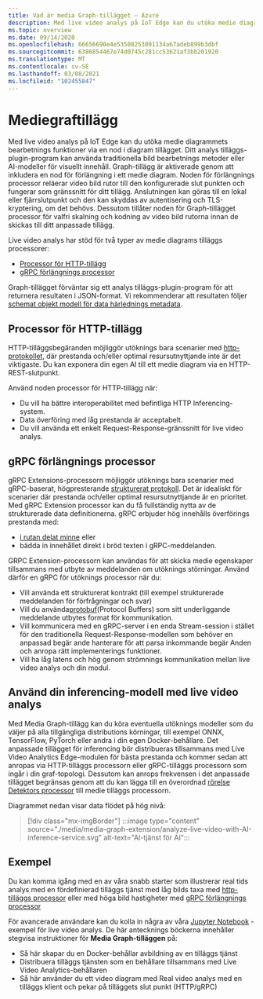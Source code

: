 ```yaml
---
title: Vad är media Graph-tillägget – Azure
description: Med live video analys på IoT Edge kan du utöka medie diagrammets bearbetnings funktioner via en nod i diagram tillägget.
ms.topic: overview
ms.date: 09/14/2020
ms.openlocfilehash: 66656690e4e53508253091134a67adeb899b3dbf
ms.sourcegitcommit: 6386854467e74d0745c281cc53621af3bb201920
ms.translationtype: MT
ms.contentlocale: sv-SE
ms.lasthandoff: 03/08/2021
ms.locfileid: "102455847"
---
```

# <a name="media-graph-extension"></a>Mediegraftillägg

Med live video analys på IoT Edge kan du utöka medie diagrammets bearbetnings funktioner via en nod i diagram tillägget. Ditt analys tilläggs-plugin-program kan använda traditionella bild bearbetnings metoder eller AI-modeller för visuellt innehåll. Graph-tillägg är aktiverade genom att inkludera en nod för förlängning i ett medie diagram. Noden för förlängnings processor reläerar video bild rutor till den konfigurerade slut punkten och fungerar som gränssnitt för ditt tillägg. Anslutningen kan göras till en lokal eller fjärrslutpunkt och den kan skyddas av autentisering och TLS-kryptering, om det behövs. Dessutom tillåter noden för Graph-tillägget processor för valfri skalning och kodning av video bild rutorna innan de skickas till ditt anpassade tillägg. 

Live video analys har stöd för två typer av medie diagrams tilläggs processorer:

* [Processor för HTTP-tillägg](media-graph-concept.md#http-extension-processor)
* [gRPC förlängnings processor](media-graph-concept.md#grpc-extension-processor)

Graph-tillägget förväntar sig ett analys tilläggs-plugin-program för att returnera resultaten i JSON-format. Vi rekommenderar att resultaten följer [schemat objekt modell för data härlednings metadata](/azure/media-services/live-video-analytics-edge/inference-metadata-schema).

## <a name="http-extension-processor"></a>Processor för HTTP-tillägg

HTTP-tilläggsbegäranden möjliggör utöknings bara scenarier med [http-protokollet](/azure/media-services/live-video-analytics-edge/http-extension-protocol), där prestanda och/eller optimal resursutnyttjande inte är det viktigaste. Du kan exponera din egen AI till ett medie diagram via en HTTP-REST-slutpunkt. 

Använd noden processor för HTTP-tillägg när:

* Du vill ha bättre interoperabilitet med befintliga HTTP Inferencing-system.
* Data överföring med låg prestanda är acceptabelt.
* Du vill använda ett enkelt Request-Response-gränssnitt för live video analys.

## <a name="grpc-extension-processor"></a>gRPC förlängnings processor

gRPC Extensions-processorn möjliggör utöknings bara scenarier med gRPC-baserat, högpresterande [strukturerat protokoll](/azure/media-services/live-video-analytics-edge/grpc-extension-protocol). Det är idealiskt för scenarier där prestanda och/eller optimal resursutnyttjande är en prioritet. Med gRPC Extension processor kan du få fullständig nytta av de strukturerade data definitionerna. gRPC erbjuder hög innehålls överförings prestanda med:

* [i rutan delat minne](https://en.wikipedia.org/wiki/Shared_memory) eller 
* bädda in innehållet direkt i bröd texten i gRPC-meddelanden. 

GRPC Extension-processorn kan användas för att skicka medie egenskaper tillsammans med utbyte av meddelanden om utöknings störningar.
Använd därför en gRPC för utöknings processor när du:

* Vill använda ett strukturerat kontrakt (till exempel strukturerade meddelanden för förfrågningar och svar)
* Vill du använda[protobuf](https://developers.google.com/protocol-buffers)(Protocol Buffers) som sitt underliggande meddelande utbytes format för kommunikation.
* Vill kommunicera med en gRPC-server i en enda Stream-session i stället för den traditionella Request-Response-modellen som behöver en anpassad begär ande hanterare för att parsa inkommande begär Anden och anropa rätt implementerings funktioner. 
* Vill ha låg latens och hög genom strömnings kommunikation mellan live video analys och din modul.

## <a name="use-your-inferencing-model-with-live-video-analytics"></a>Använd din inferencing-modell med live video analys

Med Media Graph-tillägg kan du köra eventuella utöknings modeller som du väljer på alla tillgängliga distributions körningar, till exempel ONNX, TensorFlow, PyTorch eller andra i din egen Docker-behållare. Det anpassade tillägget för inferencing bör distribueras tillsammans med Live Video Analytics Edge-modulen för bästa prestanda och kommer sedan att anropas via HTTP-tilläggs processorn eller gRPC-tilläggs processorn som ingår i din graf-topologi. Dessutom kan anrops frekvensen i det anpassade tillägget begränsas genom att du kan lägga till en överordnad [rörelse Detektors processor](media-graph-concept.md#motion-detection-processor) till medie tilläggs processorn.

Diagrammet nedan visar data flödet på hög nivå:

> [!div class="mx-imgBorder"]
> :::image type="content" source="./media/media-graph-extension/analyze-live-video-with-AI-inference-service.svg" alt-text="AI-tjänst för AI":::

## <a name="samples"></a>Exempel

Du kan komma igång med en av våra snabb starter som illustrerar real tids analys med en fördefinierad tilläggs tjänst med låg bilds taxa med [http-tilläggs processor](/azure/media-services/live-video-analytics-edge/use-your-model-quickstart?pivots=programming-language-csharp) eller med höga bild hastigheter med [gRPC förlängnings processor](/azure/media-services/live-video-analytics-edge/analyze-live-video-use-your-grpc-model-quickstart?pivots=programming-language-csharp)

För avancerade användare kan du kolla in några av våra [Jupyter Notebook](https://github.com/Azure/live-video-analytics/blob/master/utilities/video-analysis/notebooks/readme.md) -exempel för live video analys. De här antecknings böckerna innehåller stegvisa instruktioner för **Media Graph-tilläggen** på:

* Så här skapar du en Docker-behållar avbildning av en tilläggs tjänst
* Distribuera tilläggs tjänsten som en behållare tillsammans med Live Video Analytics-behållaren
* Så här använder du ett video diagram med Real video analys med en tilläggs klient och pekar på tilläggets slut punkt (HTTP/gRPC)
